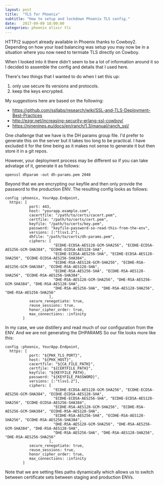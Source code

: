 ```yaml
---
layout: post
title:  "TLS for Phoenix"
subtitle: "How to setup and lockdown Phoenix TLS config."
date:   2017-09-09 18:00:00
categories: phoenix elixir tls
---
```


HTTP/2 support already available in Phoenix thanks to Cowboy2. Depending on how your load balancing was setup you may
now be in a situation where you now need to termiate TLS directly on Cowboy.

When I looked into it there didn't seem to be a lot of information around it so I decided to assemble the config
and details that I used here.

There's two things that I wanted to do when I set this up:

  1. only use secure tls versions and protocols.
  2. keep the keys encrypted.

My suggestions here are based on the following:

  - https://github.com/ssllabs/research/wiki/SSL-and-TLS-Deployment-Best-Practices
  - http://ezgr.net/increasing-security-erlang-ssl-cowboy/
  - https://ninenines.eu/docs/en/ranch/1.3/manual/ranch_ssl/

One challenge that we have is the DH params group file. I'd prefer to generate this on the server but it
takes too long to be practical. I have excluded it for the time being as it makes not sense to generate it
but then store it in a git repos.

However, your deployment process may be different so if you can take advatage of it, generate it as follows:
```
openssl dhparam -out dh-params.pem 2048
```

Beyond that we are encrypting our keyfile and then only provide the password to the production ENV.
The resulting config looks as follows:

```
config :phoenix, YourApp.Endpoint,
  https: [
           port: 443,
           host: "yourapp.example.com",
           cacertfile: "/path/to/certs/cacert.pem",
           certfile: "/path/to/certs/cert.pem",
           keyfile: "/path/to/certs/key.pem",
           password: "keyfile-password-so-read-this-from-the-env",
           versions: [:"tlsv1.2"],
           dhfile: "/path/to/certs/dh-params.pem",
           ciphers: [
                      "ECDHE-ECDSA-AES128-GCM-SHA256", "ECDHE-ECDSA-AES256-GCM-SHA384", "ECDHE-ECDSA-AES128-SHA",
                      "ECDHE-ECDSA-AES256-SHA", "ECDHE-ECDSA-AES128-SHA256", "ECDHE-ECDSA-AES256-SHA384",
                      "ECDHE-RSA-AES128-GCM-SHA256", "ECDHE-RSA-AES256-GCM-SHA384", "ECDHE-RSA-AES128-SHA",
                      "ECDHE-RSA-AES256-SHA", "ECDHE-RSA-AES128-SHA256", "ECDHE-RSA-AES256-SHA384",
                      "DHE-RSA-AES128-GCM-SHA256", "DHE-RSA-AES256-GCM-SHA384", "DHE-RSA-AES128-SHA",
                      "DHE-RSA-AES256-SHA", "DHE-RSA-AES128-SHA256", "DHE-RSA-AES256-SHA256"
                    ],
           secure_renegotiate: true,
           reuse_sessions: true,
           honor_cipher_order: true,
           max_connections: :infinity
        ]
```

In my case, we use distillery and read much of our configuration from the ENV. And we are not generating the DHPARAMS
So our file looks more like this:

```
config :phoenix, YourApp.Endpoint,
  https: [
           port: "${PHX_TLS_PORT}",
           host: "${PHX_HOST}",
           cacertfile: "${CA_FILE_PATH}",
           certfile: "${CERTFILE_PATH}",
           keyfile: "${KEYFILE_PATH},
           password: "${KEYFILE_PASSWORD}",
           versions: [:"tlsv1.2"],
           ciphers: [
                      "ECDHE-ECDSA-AES128-GCM-SHA256", "ECDHE-ECDSA-AES256-GCM-SHA384", "ECDHE-ECDSA-AES128-SHA",
                      "ECDHE-ECDSA-AES256-SHA", "ECDHE-ECDSA-AES128-SHA256", "ECDHE-ECDSA-AES256-SHA384",
                      "ECDHE-RSA-AES128-GCM-SHA256", "ECDHE-RSA-AES256-GCM-SHA384", "ECDHE-RSA-AES128-SHA",
                      "ECDHE-RSA-AES256-SHA", "ECDHE-RSA-AES128-SHA256", "ECDHE-RSA-AES256-SHA384",
                      "DHE-RSA-AES128-GCM-SHA256", "DHE-RSA-AES256-GCM-SHA384", "DHE-RSA-AES128-SHA",
                      "DHE-RSA-AES256-SHA", "DHE-RSA-AES128-SHA256", "DHE-RSA-AES256-SHA256"
                    ],
           secure_renegotiate: true,
           reuse_sessions: true,
           honor_cipher_order: true,
           max_connections: :infinity
        ]
```

Note that we are setting files paths dynamically which allows us to switch between certificate sets between staging
and production ENVs.
